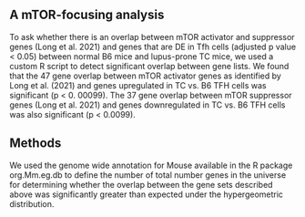 ## A mTOR-focusing analysis
To ask whether there is an overlap between mTOR activator and suppressor genes (Long et al. 2021) and genes that are DE in Tfh cells (adjusted p value < 0.05) between normal B6 mice and lupus-prone TC mice, we used a custom R script to detect significant overlap between gene lists. We found that the 47 gene overlap between mTOR activator genes as identified by Long et al. (2021) and genes upregulated in TC vs. B6 TFH cells was significant (p < 0. 00099). The 37 gene overlap between mTOR suppressor genes (Long et al. 2021) and genes downregulated in TC vs. B6 TFH cells was also significant (p < 0.0099). 

## Methods
We used the genome wide annotation for Mouse available in the R package org.Mm.eg.db to define the number of total number genes in the universe for determining whether the overlap between the gene sets described above was significantly greater than expected under the hypergeometric distribution.




